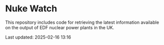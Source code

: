 # Nuke Watch

This repository includes code for retrieving the latest information available on the output of EDF nuclear power plants in the UK.

Last updated: 2025-02-16 13:16
